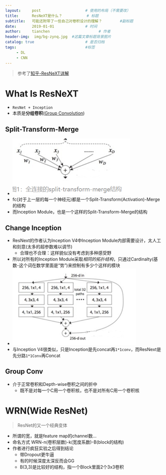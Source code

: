 ```yaml
---
layout:     post                    # 使用的布局（不需要改）
title:      ResNeXT是什么？           # 标题 
subtitle:   可能还附带了一些自己对卷积设计的理解？        #副标题
date:       2019-01-01              # 时间
author:     tianchen                      # 作者
header-img:  img/bg-zynq.jpg  #这篇文章标题背景图片  
catalog: true                       # 是否归档
tags:                               #标签
     - DL
     - CNN
---
```


> 参考了[知乎-ResNeXT详解](https://zhuanlan.zhihu.com/p/51075096)

# What Is ResNeXT
* ```ResNet + Inception```
* 本质是**分组卷积**([Group Convolution](https://zhuanlan.zhihu.com/p/50045821))

##  Split-Transform-Merge
* ![](https://github.com/A-suozhang/MyPicBed/raw/master/img/20190925220635.png)
* fc(对于上一层的每一个神经元)都是一个Split-Transform(Activation)-Merge的结构
* 而Inception Module，也是一个这样的Split-Transform-Merge的结构

## Change Inception
* ResNext的作者认为Inception V4中Inception Module内部需要设计，太人工和刻意(太多的超参数难以调节)
    * 合理也不合理：这样貌似没有考虑到多种感受野
* 所以对所有的Inception Module采取*相同的拓扑结构*，只通过Cardinalty(基数-这个词在数学里面是“势”)来控制有多少个这样的模块
* ![](https://github.com/A-suozhang/MyPicBed/raw/master/img/20190925221542.png) 
* 与Inception V4很类似，只是Inception是先concat再```1*1conv```，而ResNext是先分路```1*1Conv```再Concat

## Group Conv
* 介于正常卷积和Depth-wise卷积之间的折中
    * 既不是对每一个C用一个卷积核，也不是对所有C用一个卷积核

# WRN(Wide ResNet)

> ResNet的又一个经典变体

* 所谓的宽，就是feature map的channel数...
* 命名方式 WRN-n(卷积层数)-k(宽度系数)-B(block的结构)
* 作者进行疯狂实验之后得到结论
    * 带Dropout更牛逼
    * 有的时候深度太深反而会GG
    * B(3,3)是比较好的结构，指一个Block里面2个3x3卷积


